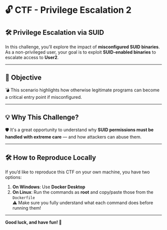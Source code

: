 # 🔓 CTF - Privilege Escalation 2  
## 🛠️ Privilege Escalation via SUID

In this challenge, you’ll explore the impact of **misconfigured SUID binaries**.  
As a non-privileged user, your goal is to exploit **SUID-enabled binaries** to escalate access to **User2**.

---

## 🔎 Objective

💣 This scenario highlights how otherwise legitimate programs can become a critical entry point if misconfigured.

---

## 💡 Why This Challenge?

🛡️ It's a great opportunity to understand why **SUID permissions must be handled with extreme care** — and how attackers can abuse them.

---

## 🛠️ How to Reproduce Locally

If you’d like to reproduce this CTF on your own machine, you have two options:

1. **On Windows**: Use **Docker Desktop**  
2. **On Linux**: Run the commands as **root** and copy/paste those from the `Dockerfile`  
   ⚠️ Make sure you fully understand what each command does before running them!

---

**Good luck, and have fun! 🎉**
